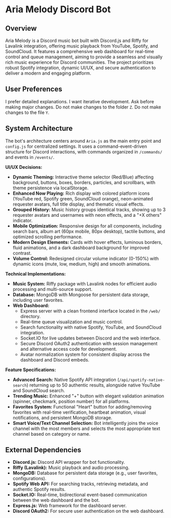 # Aria Melody Discord Bot

## Overview
Aria Melody is a Discord music bot built with Discord.js and Riffy for Lavalink integration, offering music playback from YouTube, Spotify, and SoundCloud. It features a comprehensive web dashboard for real-time control and queue management, aiming to provide a seamless and visually rich music experience for Discord communities. The project prioritizes robust Spotify integration, dynamic UI/UX, and secure authentication to deliver a modern and engaging platform.

## User Preferences
I prefer detailed explanations.
I want iterative development.
Ask before making major changes.
Do not make changes to the folder `Z`.
Do not make changes to the file `Y`.

## System Architecture
The bot's architecture centers around `Aria.js` as the main entry point and `config.js` for centralized settings. It uses a command-event-driven structure for Discord interactions, with commands organized in `/commands/` and events in `/events/`.

**UI/UX Decisions:**
- **Dynamic Theming:** Interactive theme selector (Red/Blue) affecting background, buttons, boxes, borders, particles, and scrollbars, with theme persistence via localStorage.
- **Enhanced Now Playing:** Rich display with colored platform icons (YouTube red, Spotify green, SoundCloud orange), neon-animated requester avatars, full title display, and thematic visual effects.
- **Grouped History:** Music history groups identical tracks, showing up to 3 requester avatars and usernames with neon effects, and a "+X others" indicator.
- **Mobile Optimization:** Responsive design for all components, including search bars, album art (60px mobile, 80px desktop), tactile buttons, and optimized scrolling performance.
- **Modern Design Elements:** Cards with hover effects, luminous borders, fluid animations, and a dark dashboard background for improved contrast.
- **Volume Control:** Redesigned circular volume indicator (0-150%) with dynamic icons (mute, low, medium, high) and smooth animations.

**Technical Implementations:**
- **Music System:** Riffy package with Lavalink nodes for efficient audio processing and multi-source support.
- **Database:** MongoDB with Mongoose for persistent data storage, including user favorites.
- **Web Dashboard:**
    - Express server with a clean frontend interface located in the `/web/` directory.
    - Real-time queue visualization and music control.
    - Search functionality with native Spotify, YouTube, and SoundCloud integration.
    - Socket.IO for live updates between Discord and the web interface.
    - Secure Discord OAuth2 authentication with session management and alternative access code for development.
    - Avatar normalization system for consistent display across the dashboard and Discord embeds.

**Feature Specifications:**
- **Advanced Search:** Native Spotify API integration (`/api/spotify-native-search`) returning up to 50 authentic results, alongside native YouTube and SoundCloud search.
- **Trending Music:** Enhanced "+" button with elegant validation animation (spinner, checkmark, position number) for all platforms.
- **Favorites System:** Functional "Heart" button for adding/removing favorites with real-time verification, heartbeat animation, visual notifications, and persistent MongoDB storage.
- **Smart Voice/Text Channel Selection:** Bot intelligently joins the voice channel with the most members and selects the most appropriate text channel based on category or name.

## External Dependencies
- **Discord.js:** Discord API wrapper for bot functionality.
- **Riffy (Lavalink):** Music playback and audio processing.
- **MongoDB:** Database for persistent data storage (e.g., user favorites, configurations).
- **Spotify Web API:** For searching tracks, retrieving metadata, and authentic Spotify results.
- **Socket.IO:** Real-time, bidirectional event-based communication between the web dashboard and the bot.
- **Express.js:** Web framework for the dashboard server.
- **Discord OAuth2:** For secure user authentication on the web dashboard.